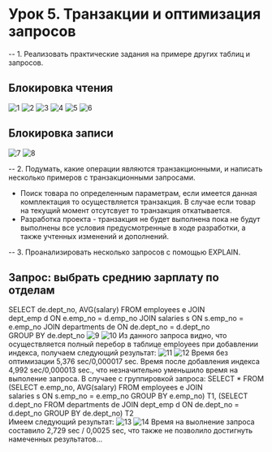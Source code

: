 # Урок 5. Транзакции и оптимизация запросов

-- 1. Реализовать практические задания на примере других таблиц и запросов.

## Блокировка чтения
![1](https://user-images.githubusercontent.com/67762168/102718400-f6827700-42f8-11eb-8529-c751bd5ef7a6.png)
![2](https://user-images.githubusercontent.com/67762168/102718420-13b74580-42f9-11eb-953c-fe9bb4126877.png)
![3](https://user-images.githubusercontent.com/67762168/102718425-1a45bd00-42f9-11eb-9a39-6c51217f243f.png)
![4](https://user-images.githubusercontent.com/67762168/102718432-20d43480-42f9-11eb-8455-d592b33b7750.png)
![5](https://user-images.githubusercontent.com/67762168/102718435-25005200-42f9-11eb-9c4e-6b072cd720eb.png)
![6](https://user-images.githubusercontent.com/67762168/102718436-292c6f80-42f9-11eb-95ac-6b4d9056b23a.png)
## Блокировка записи
![7](https://user-images.githubusercontent.com/67762168/102718447-35183180-42f9-11eb-91b3-dfc0e85104d1.png)
![8](https://user-images.githubusercontent.com/67762168/102718460-4103f380-42f9-11eb-82ec-8f43de30410b.png)

-- 2. Подумать, какие операции являются транзакционными, и написать несколько примеров с транзакционными запросами.
- Поиск товара по определенным параметрам, если имеется данная комплектация то осуществляется транзакция. В случае если товар на текущий момент отсутсвует то транзакция откатывается.
- Разработка проекта - транзакция не будет выполнена пока не будут выполнены все условия предусмотренные в ходе разработки, а также учтенных изменений и дополнений.

-- 3. Проанализировать несколько запросов с помощью EXPLAIN.
## Запрос: выбрать среднию зарплату по отделам
SELECT
de.dept_no, AVG(salary)
FROM 
	employees e
JOIN	
	dept_emp d ON e.emp_no = d.emp_no
JOIN
	salaries s ON s.emp_no = e.emp_no
JOIN
	departments de ON de.dept_no = d.dept_no  
GROUP BY
	de.dept_no
![9](https://user-images.githubusercontent.com/67762168/102777155-18373900-43a1-11eb-9ce1-ddba242aad16.png)
![10](https://user-images.githubusercontent.com/67762168/102777158-19686600-43a1-11eb-978b-3be805ba8dba.png)
Из данного запроса видно, что осуществляется полный перебор в таблице employees при добавлении индекса, получаем следующий результат: 
![11](https://user-images.githubusercontent.com/67762168/102777162-1a00fc80-43a1-11eb-9125-4eceb1eb84f6.png)
![12](https://user-images.githubusercontent.com/67762168/102777164-1a999300-43a1-11eb-8ac5-95b8e84cfe2b.png)
Время без оптимизации 5,376 sec/0,000017 sec. Время после добавления индекса 4,992 sec/0,000013 sec., что незначительно уменьшило время на выполение запроса.
В случаее с группировкой запроса:
SELECT
 * 
 FROM
(SELECT
e.emp_no,
AVG(salary)
FROM 
	employees e
JOIN	
salaries s ON s.emp_no = e.emp_no
GROUP BY
	e.emp_no) T1,
(SELECT 
	d.dept_no
FROM 
    departments de
JOIN 
    dept_emp d ON de.dept_no = d.dept_no
GROUP BY
	de.dept_no) T2    
	Имеем следующий результат:
![13](https://user-images.githubusercontent.com/67762168/102777165-1b322980-43a1-11eb-8081-18a548bb0dd7.png)
![14](https://user-images.githubusercontent.com/67762168/102777166-1bcac000-43a1-11eb-9f58-349674b1a5ba.png)
Время на выолнение запроса составило 2,729 sec / 0,0025 sec, что также не позволило достигнуть намеченных результатов...


